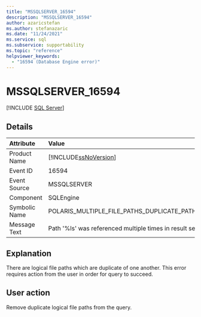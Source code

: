 ```yaml
---
title: "MSSQLSERVER_16594"
description: "MSSQLSERVER_16594"
author: azaricstefan
ms.author: stefanazaric
ms.date: "11/24/2021"
ms.service: sql
ms.subservice: supportability
ms.topic: "reference"
helpviewer_keywords:
  - "16594 (Database Engine error)"
---
```

# MSSQLSERVER_16594

 [!INCLUDE [SQL Server](../../includes/applies-to-version/sqlserver.md)]
  
## Details
  
| Attribute | Value |
| :-------- | :---- |
|Product Name|[!INCLUDE[ssNoVersion](../../includes/ssnoversion-md.md)]|
|Event ID|16594|
|Event Source|MSSQLSERVER|
|Component|SQLEngine|
|Symbolic Name|POLARIS_MULTIPLE_FILE_PATHS_DUPLICATE_PATH_RESOLVED|
|Message Text|Path '%ls' was referenced multiple times in result set '%ls'.|
  
## Explanation  

There are logical file paths which are duplicate of one another.
This error requires action from the user in order for query to succeed.
  
## User action

Remove duplicate logical file paths from the query.
